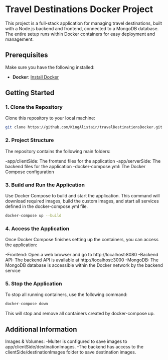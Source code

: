 # Travel Destinations Docker Project

This project is a full-stack application for managing travel destinations, built with a Node.js backend and frontend, connected to a MongoDB database. The entire setup runs within Docker containers for easy deployment and management.

## Prerequisites
Make sure you have the following installed:

- **Docker**: [Install Docker](https://docs.docker.com/get-docker/)

## Getting Started

### 1. Clone the Repository
Clone this repository to your local machine:
```bash
git clone https://github.com/KingAlistair/travelDestinationsDocker.git
```

### 2. Project Structure
The repository contains the following main folders:

-app/clientSide: The frontend files for the application
-app/serverSide: The backend files for the application
-docker-compose.yml: The Docker Compose configuration 

### 3. Build and Run the Application
Use Docker Compose to build and start the application. This command will download required images, build the custom images, and start all services defined in the docker-compose.yml file.

```bash
docker-compose up --build
```

### 4. Access the Application
Once Docker Compose finishes setting up the containers, you can access the application:

-Frontend: Open a web browser and go to http://localhost:8080
-Backend API: The backend API is available at http://localhost:3000
-MongoDB: The MongoDB database is accessible within the Docker network by the backend service

### 5. Stop the Application
To stop all running containers, use the following command:
```bash
docker-compose down
```
This will stop and remove all containers created by docker-compose up.

## Additional Information

Images & Volumes:
-Multer is configured to save images to app/clientSide/destinationImages.
-The backend has access to the clientSide/destinationImages folder to save destination images.

